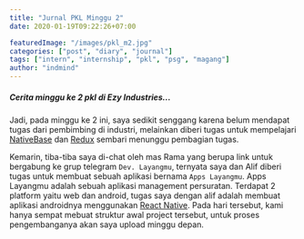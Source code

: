 ```yaml
---
title: "Jurnal PKL Minggu 2"
date: 2020-01-19T09:22:26+07:00

featuredImage: "/images/pkl_m2.jpg"
categories: ["post", "diary", "journal"]
tags: ["intern", "internship", "pkl", "psg", "magang"]
author: "indmind"
---
```


##### Cerita minggu ke 2 pkl di Ezy Industries...

Jadi, pada minggu ke 2 ini, saya sedikit senggang karena belum mendapat tugas dari pembimbing di industri, melainkan diberi tugas untuk mempelajari [NativeBase](https://nativebase.io/) dan [Redux](https://redux.js.org/) sembari menunggu pembagian tugas.

Kemarin, tiba-tiba saya di-chat oleh mas Rama yang berupa link untuk bergabung ke grup telegram `Dev. Layangmu`, ternyata saya dan Alif diberi tugas untuk membuat sebuah aplikasi bernama `Apps Layangmu`. Apps Layangmu adalah sebuah aplikasi management persuratan. Terdapat 2 platform yaitu web dan android, tugas saya dengan alif adalah membuat aplikasi androidnya menggunakan [React Native](https://facebook.github.io/react-native/). Pada hari tersebut, kami hanya sempat mebuat struktur awal project tersebut, untuk proses pengembanganya akan saya upload minggu depan.
